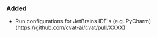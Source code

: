 ### Added <!-- pick one -->

- Run configurations for JetBrains IDE's (e.g. PyCharm)
  (<https://github.com/cvat-ai/cvat/pull/XXXX>)
